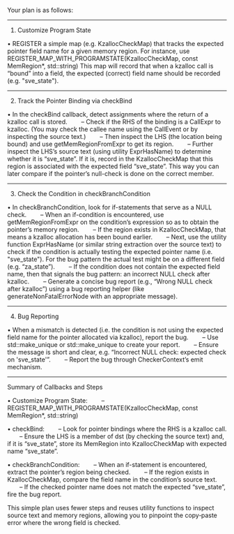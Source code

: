Your plan is as follows:

------------------------------------------------------------
1. Customize Program State

• REGISTER a simple map (e.g. KzallocCheckMap) that tracks the expected pointer field name for a given memory region. For instance, use
  REGISTER_MAP_WITH_PROGRAMSTATE(KzallocCheckMap, const MemRegion*, std::string)
This map will record that when a kzalloc call is “bound” into a field, the expected (correct) field name should be recorded (e.g. "sve_state").

------------------------------------------------------------
2. Track the Pointer Binding via checkBind

• In the checkBind callback, detect assignments where the return of a kzalloc call is stored.
  – Check if the RHS of the binding is a CallExpr to kzalloc. (You may check the callee name using the CallEvent or by inspecting the source text.)
  – Then inspect the LHS (the location being bound) and use getMemRegionFromExpr to get its region.
  – Further inspect the LHS’s source text (using utility ExprHasName) to determine whether it is “sve_state”. If it is, record in the KzallocCheckMap that this region is associated with the expected field “sve_state”.
This way you can later compare if the pointer’s null-check is done on the correct member.

------------------------------------------------------------
3. Check the Condition in checkBranchCondition

• In checkBranchCondition, look for if-statements that serve as a NULL check.
  – When an if-condition is encountered, use getMemRegionFromExpr on the condition’s expression so as to obtain the pointer’s memory region.
  – If the region exists in KzallocCheckMap, that means a kzalloc allocation has been bound earlier.
  – Next, use the utility function ExprHasName (or similar string extraction over the source text) to check if the condition is actually testing the expected pointer name (i.e. "sve_state"). For the bug pattern the actual test might be on a different field (e.g. “za_state”). 
  – If the condition does not contain the expected field name, then that signals the bug pattern: an incorrect NULL check after kzalloc. 
  – Generate a concise bug report (e.g., “Wrong NULL check after kzalloc”) using a bug reporting helper (like generateNonFatalErrorNode with an appropriate message).

------------------------------------------------------------
4. Bug Reporting

• When a mismatch is detected (i.e. the condition is not using the expected field name for the pointer allocated via kzalloc), report the bug.
  – Use std::make_unique<PathSensitiveBugReport> or std::make_unique<BasicBugReport> to create your report.
  – Ensure the message is short and clear, e.g. “Incorrect NULL check: expected check on 'sve_state'”.
  – Report the bug through CheckerContext’s emit mechanism.

------------------------------------------------------------
Summary of Callbacks and Steps

• Customize Program State:
  – REGISTER_MAP_WITH_PROGRAMSTATE(KzallocCheckMap, const MemRegion*, std::string)

• checkBind:
  – Look for pointer bindings where the RHS is a kzalloc call.
  – Ensure the LHS is a member of dst (by checking the source text) and, if it is “sve_state”, store its MemRegion into KzallocCheckMap with expected name “sve_state”.

• checkBranchCondition:
  – When an if-statement is encountered, extract the pointer’s region being checked.
  – If the region exists in KzallocCheckMap, compare the field name in the condition’s source text.
  – If the checked pointer name does not match the expected “sve_state”, fire the bug report.

This simple plan uses fewer steps and reuses utility functions to inspect source text and memory regions, allowing you to pinpoint the copy‐paste error where the wrong field is checked.